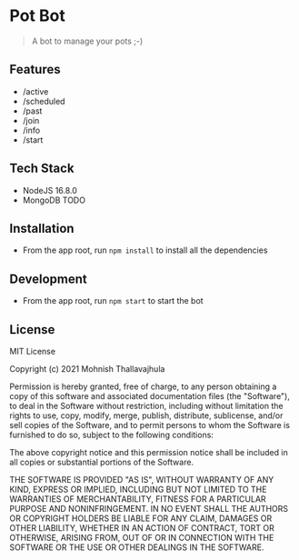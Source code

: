 # Pot Bot

> A bot to manage your pots ;-)

## Features

* /active
* /scheduled
* /past
* /join
* /info
* /start

## Tech Stack

* NodeJS 16.8.0
* MongoDB TODO

## Installation

* From the app root, run `npm install` to install all the dependencies

## Development

* From the app root, run `npm start` to start the bot

## License

MIT License

Copyright (c) 2021 Mohnish Thallavajhula

Permission is hereby granted, free of charge, to any person obtaining a copy
of this software and associated documentation files (the "Software"), to deal
in the Software without restriction, including without limitation the rights
to use, copy, modify, merge, publish, distribute, sublicense, and/or sell
copies of the Software, and to permit persons to whom the Software is
furnished to do so, subject to the following conditions:

The above copyright notice and this permission notice shall be included in all
copies or substantial portions of the Software.

THE SOFTWARE IS PROVIDED "AS IS", WITHOUT WARRANTY OF ANY KIND, EXPRESS OR
IMPLIED, INCLUDING BUT NOT LIMITED TO THE WARRANTIES OF MERCHANTABILITY,
FITNESS FOR A PARTICULAR PURPOSE AND NONINFRINGEMENT. IN NO EVENT SHALL THE
AUTHORS OR COPYRIGHT HOLDERS BE LIABLE FOR ANY CLAIM, DAMAGES OR OTHER
LIABILITY, WHETHER IN AN ACTION OF CONTRACT, TORT OR OTHERWISE, ARISING FROM,
OUT OF OR IN CONNECTION WITH THE SOFTWARE OR THE USE OR OTHER DEALINGS IN THE
SOFTWARE.
